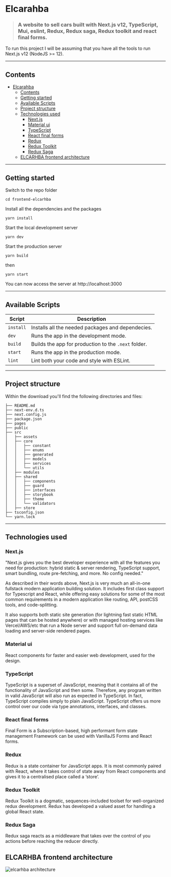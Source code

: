 # Elcarahba

> ### A website to sell cars built with Next.js v12, TypeScript, Mui, eslint, Redux, Redux saga, Redux toolkit and react final forms.

To run this project I will be assuming that you have all the tools to run Next.js v12 (NodeJS >= 12).

---

## Contents

- [Elcarahba](#elcarahba)
  - [Contents](#contents)
  - [Getting started](#getting-started)
  - [Available Scripts](#available-scripts)
  - [Project structure](#project-structure)
  - [Technologies used](#technologies-used)
    - [Next.js](#nextjs)
    - [Material ui](#material-ui)
    - [TypeScript](#typescript)
    - [React final forms](#react-final-forms)
    - [Redux](#redux)
    - [Redux Toolkit](#redux-toolkit)
    - [Redux Saga](#redux-saga)
  - [ELCARHBA frontend architecture](#elcarhba-frontend-architecture)

---

## Getting started

Switch to the repo folder

    cd frontend-elcarhba

Install all the dependencies and the packages

    yarn install

Start the local development server

    yarn dev

Start the production server

    yarn build
then

    yarn start

You can now access the server at http://localhost:3000

---

## Available Scripts

| Script       | Description                                            |
| ------------ | ------------------------------------------------------ |
| `install`    | Installs all the needed packages and dependecies.      |
| `dev`        | Runs the app in the development mode.                  |
| `build`      | Builds the app for production to the `.next` folder.   |
| `start`      | Runs the app in the production mode.                   |
| `lint`       | Lint both your code and style with ESLint.             |

---

## Project structure
Within the download you'll find the following directories and files:

```
├── README.md
├── next-env.d.ts
├── next.config.js
├── package.json
├── pages
├── public
├── src
│   ├── assets
│   ├── core
│   │   ├── constant
│   │   ├── enums
│   │   ├── generated
│   │   ├── models
│   │   ├── services
│   │   └── utils
│   ├── modules
│   ├── shared
│   │   ├── components
│   │   ├── guard
│   │   ├── interfaces
│   │   ├── storybook
│   │   ├── theme
│   │   └── validators
│   ├── store
├── tsconfig.json
└── yarn.lock
```

---

## Technologies used

### Next.js

"Next.js gives you the best developer experience with all the features you need for production: hybrid static & server rendering, TypeScript support, smart bundling, route pre-fetching, and more. No config needed."

As described in their words above, Next.js is very much an all-in-one fullstack modern application building solution. It includes first class support for Typescript and React, while offering easy solutions for some of the most common requirements in a modern application like routing, API, postCSS tools, and code-splitting.

It also supports both static site generation (for lightning fast static HTML pages that can be hosted anywhere) or with managed hosting services like Vercel/AWS/etc that run a Node server and support full on-demand data loading and server-side rendered pages.

### Material ui

React components for faster and easier web development, used for the design.

### TypeScript

TypeScript is a superset of JavaScript, meaning that it contains all of the functionality of JavaScript and then some. Therefore, any program written in valid JavaScript will also run as expected in TypeScript. In fact, TypeScript compiles simply to plain JavaScript.
TypeScript offers us more control over our code via type annotations, interfaces, and classes.

### React final forms

Final Form is a Subscription-based, high performant form state management Framework can be used with VanillaJS Forms and React forms.

### Redux

Redux is a state container for JavaScript apps. It is most commonly paired with React, where it takes control of state away from React components and gives it to a centralised place called a ‘store’.

### Redux Toolkit

Redux Toolkit is a dogmatic, sequences-included toolset for well-organized redux development. Redux has developed a valued asset for handling a global React state.

### Redux Saga

Redux saga reacts as a middleware that takes over the control of you actions before reaching the reducer directly.
## ELCARHBA frontend architecture
![elcarhba architecture](https://github.com/foodeal/ELCARHBA/edit/build-web/client/web/public/elcarhba-a.drawio.png?raw=true)
